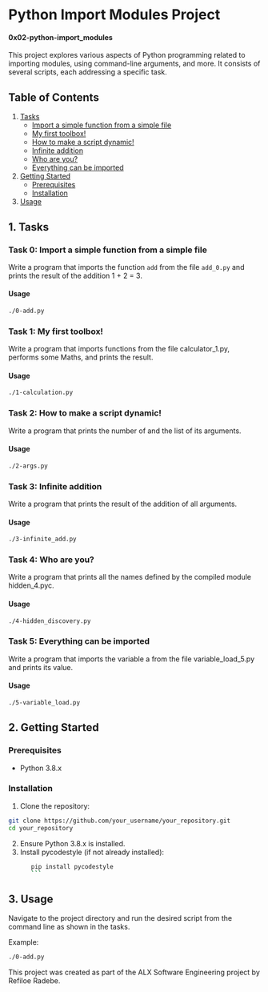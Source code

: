 # Python Import Modules Project
#### 0x02-python-import_modules

This project explores various aspects of Python programming related to importing modules, using command-line arguments, and more. It consists of several scripts, each addressing a specific task.

## Table of Contents

1. [Tasks](#tasks)
    - [Import a simple function from a simple file](#task-0-import-a-simple-function-from-a-simple-file)
    - [My first toolbox!](#task-1-my-first-toolbox)
    - [How to make a script dynamic!](#task-2-how-to-make-a-script-dynamic)
    - [Infinite addition](#task-3-infinite-addition)
    - [Who are you?](#task-4-who-are-you)
    - [Everything can be imported](#task-5-everything-can-be-imported)
2. [Getting Started](#getting-started)
    - [Prerequisites](#prerequisites)
    - [Installation](#installation)
3. [Usage](#usage)

## 1. Tasks

### Task 0: Import a simple function from a simple file

Write a program that imports the function `add` from the file `add_0.py` and prints the result of the addition 1 + 2 = 3.

#### Usage
```bash
./0-add.py
```

### Task 1: My first toolbox!
Write a program that imports functions from the file calculator_1.py, performs some Maths, and prints the result.

#### Usage
```bash
./1-calculation.py
```

### Task 2: How to make a script dynamic!
Write a program that prints the number of and the list of its arguments.

#### Usage
```bash
./2-args.py
```

### Task 3: Infinite addition
Write a program that prints the result of the addition of all arguments.

#### Usage
```bash
./3-infinite_add.py
```

### Task 4: Who are you?
Write a program that prints all the names defined by the compiled module hidden_4.pyc.

#### Usage
```bash
./4-hidden_discovery.py
```

### Task 5: Everything can be imported
Write a program that imports the variable a from the file variable_load_5.py and prints its value.

#### Usage
```bash
./5-variable_load.py
```

## 2. Getting Started
### Prerequisites
- Python 3.8.x

### Installation
1. Clone the repository:
```bash
git clone https://github.com/your_username/your_repository.git
cd your_repository
```
2. Ensure Python 3.8.x is installed.
3. Install pycodestyle (if not already installed):
	```bash
	   pip install pycodestyle
	   ```

## 3. Usage
Navigate to the project directory and run the desired script from the command line as shown in the tasks.

Example:
```bash
./0-add.py
```

This project was created as part of the ALX Software Engineering project by Refiloe Radebe.
